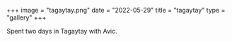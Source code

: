 +++
image = "tagaytay.png"
date = "2022-05-29"
title = "tagaytay"
type = "gallery"
+++

Spent two days in Tagaytay with Avic.